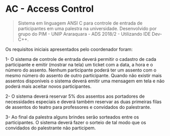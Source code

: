 # AC - Access Control
> Sistema em linguagem ANSI C para controle de entrada de participantes em uma palestra na universidade.
> Desenvolvido por grupo do PIM - UNIP Araraquara - ADS 2018/2 - Utilizando IDE Dev-C++.

Os requisitos iniciais apresentados pelo coordenador foram:

1- O sistema de controle de entrada deverá permitir o cadastro de cada participante e emitir (mostrar na tela) um ticket com a data, a hora e o número do assento. Nenhum participante poderá ter um assento com o mesmo número do assento de outro participante. Quando não existir mais assentos disponíveis o sistema deverá emitir uma mensagem em tela e não poderá mais aceitar novos participantes.

2- O sistema deverá reservar 5% dos assentos aos portadores de necessidades especiais e deverá também reservar as duas primeiras filas de
assentos do teatro para professores e convidados do palestrante.

3- Ao final da palestra alguns brindes serão sorteados entre os participantes. O sistema deverá fazer o sorteio de tal modo que os convidados do palestrante não participem.


